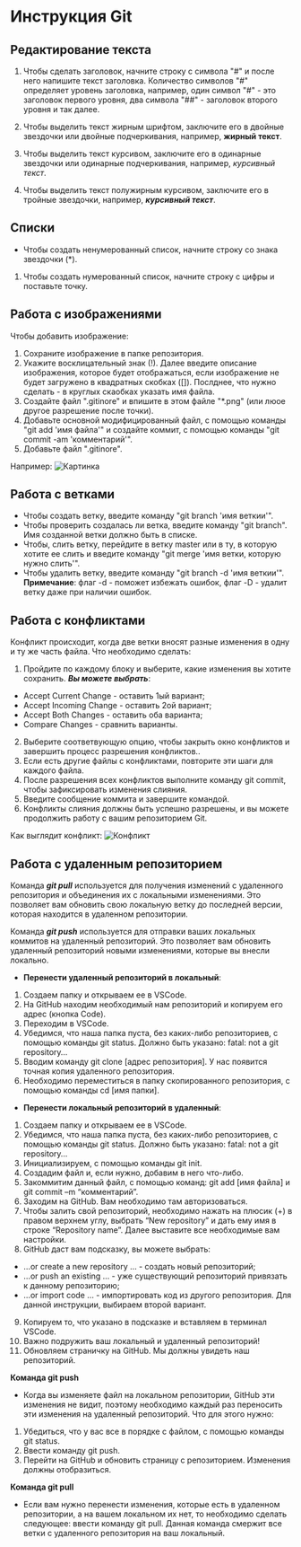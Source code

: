 # Инструкция Git

## Редактирование текста

1. Чтобы сделать заголовок, начните строку с символа "#" и после него напишите текст заголовка. Количество символов "#" определяет уровень заголовка, например, один символ "#" - это заголовок первого уровня, два символа "##" - заголовок второго уровня и так далее.

2. Чтобы выделить текст жирным шрифтом, заключите его в двойные звездочки или двойные подчеркивания, например, **жирный текст**.

3. Чтобы выделить текст курсивом, заключите его в одинарные звездочки или одинарные подчеркивания, например, *курсивный текст*.

4. Чтобы выделить текст полужирным курсивом, заключите его в тройные звездочки, например, ***курсивный текст***.

## Списки

* Чтобы создать ненумерованный список, начните строку со знака звездочки (*).
1. Чтобы создать нумерованный список, начните строку с цифры и поставьте точку.

## Работа с изображениями 

Чтобы добавить изображение:
1. Сохраните изображение в папке репозитория.
2. Укажите восклицательный знак (!). Далее введите описание изображения, которое будет отображаться, если изображение не будет загружено в квадратных скобках ([]). Послднее, что нужно сделать - в круглых скаобках указать имя файла.
3. Создайте файл ".gitinore" и впишите в этом файле "*.png" (или люое другое разрешение после точки).
4. Добавьте основной модифицированный файл, с помощью команды "git add 'имя файла'" и создайте коммит, с помощью команды "git commit -am 'комментарий'".
5. Добавьте файл ".gitinore".

Например:
![Картинка](logo.png)

## Работа с ветками 

* Чтобы создать ветку, введите команду "git branch 'имя веткии'".
* Чтобы проверить создалась ли ветка, введите команду "git branch". Имя созданной ветки должно быть в списке. 
* Чтобы, слить ветку, перейдите в ветку master или в ту, в которую хотите ее слить и введите команду "git merge 'имя ветки, которую нужно слить'".
* Чтобы удалить ветку, введите команду "git branch -d 'имя веткии'". **Примечание**: флаг -d - поможет избежать ошибок, флаг -D - удалит ветку даже при наличии ошибок.

## Работа с конфликтами 

Конфликт происходит, когда две ветки вносят разные изменения в одну и ту же часть файла.
Что необходимо сделать:
1. Пройдите по каждому блоку и выберите, какие изменения вы хотите сохранить.
***Вы можете выбрать***:
* Accept Current Change - оставить 1ый вариант;
* Accept Incoming Change - оставить 2ой вариант;
* Accept Both Changes - оставить оба варианта;
* Compare Changes - сравнить варианты.
2. Выберите соответвующую опцию, чтобы закрыть окно конфликтов и завершить процесс разрешения конфликтов..
3. Если есть другие файлы с конфликтами, повторите эти шаги для каждого файла.
4. После разрешения всех конфликтов выполните команду git commit, чтобы зафиксировать изменения слияния.
5. Введите сообщение коммита и завершите командой.
6. Конфликты слияния должны быть успешно разрешены, и вы можете продолжить работу с вашим репозиторием Git.

Как выглядит конфликт:
![Конфликт](conflict.png)

## Работа с удаленным репозиторием

Команда ***git pull*** используется для получения изменений с удаленного репозитория и объединения их с локальными изменениями. Это позволяет вам обновить свою локальную ветку до последней версии, которая находится в удаленном репозитории.

Команда ***git push*** используется для отправки ваших локальных коммитов на удаленный репозиторий. Это позволяет вам обновить удаленный репозиторий новыми изменениями, которые вы внесли локально.

* **Перенести удаленный репозиторий в локальный**:
1.	Создаем папку и открываем ее в VSCode.
2.	 На GitHub находим необходимый нам репозиторий и копируем его адрес (кнопка Code).
3.	Переходим в VSCode.
4.	Убедимся, что наша папка пуста, без каких-либо репозиториев, с помощью команды git status. Должно быть указано: fatal: not a git repository…
5.	Вводим команду git clone [адрес репозитория]. У нас появится точная копия удаленного репозитория.
6.	Необходимо переместиться в папку скопированного репозитория, с помощью команды cd [имя папки].

* **Перенести локальный репозиторий в удаленный**:
1.	Создаем папку и открываем ее в VSCode.
2.	Убедимся, что наша папка пуста, без каких-либо репозиториев, с помощью команды git status. Должно быть указано: fatal: not a git repository…
3.	Инициализируем, с помощью команды git init.
4.	Создадим файл и, если нужно, добавим в него что-либо.
5.	Закоммитим данный файл, с помощью команд: git add [имя файла] и git commit –m “комментарий”.
6.	 Заходим на GitHub. Вам необходимо там авторизоваться.  
7.	Чтобы залить свой репозиторий, необходимо нажать на плюсик (+) в правом верхнем углу, выбрать “New repository” и дать ему имя в строке “Repository name”. Далее выставите все необходимые вам настройки.
8.	GitHub даст вам подсказку, вы можете выбрать: 
* …or create a new repository … - создать новый репозиторий;
* …or push an existing … - уже существующий репозиторий привязать к данному репозиторию;
* …or import code … - импортировать код из другого репозитория.
Для данной инструкции, выбираем второй вариант.
9.	Копируем то, что указано в подсказке и вставляем в терминал VSCode.
10.	Важно подружить ваш локальный и удаленный репозиторий!
11.	Обновляем страничку на GitHub. Мы должны увидеть наш репозиторий.

**Команда git push**
* Когда вы изменяете файл на локальном репозитории, GitHub эти изменения не видит, поэтому необходимо каждый раз переносить эти изменения на удаленный репозиторий.
Что для этого нужно:
1. Убедиться, что у вас все в порядке с файлом, с помощью команды git status.
2. Ввести команду git push.
3. Перейти на GitHub и обновить страницу с репозиторием. Изменения должны отобразиться.

**Команда git pull**
* Если вам нужно перенести изменения, которые есть в удаленном репозитории, а на вашем локальном их нет, то необходимо сделать следующее:
ввести команду git pull. Данная команда смержит все ветки с удаленного репозитория на ваш локальный.